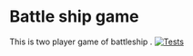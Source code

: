 # Battle ship game
This is two player game of battleship
.
[![Tests](https://github.com/ch1pkav/Workshop_task_3/actions/workflows/test.yml/badge.svg)](https://github.com/ch1pkav/Workshop_task_3/actions/workflows/test.yml)
